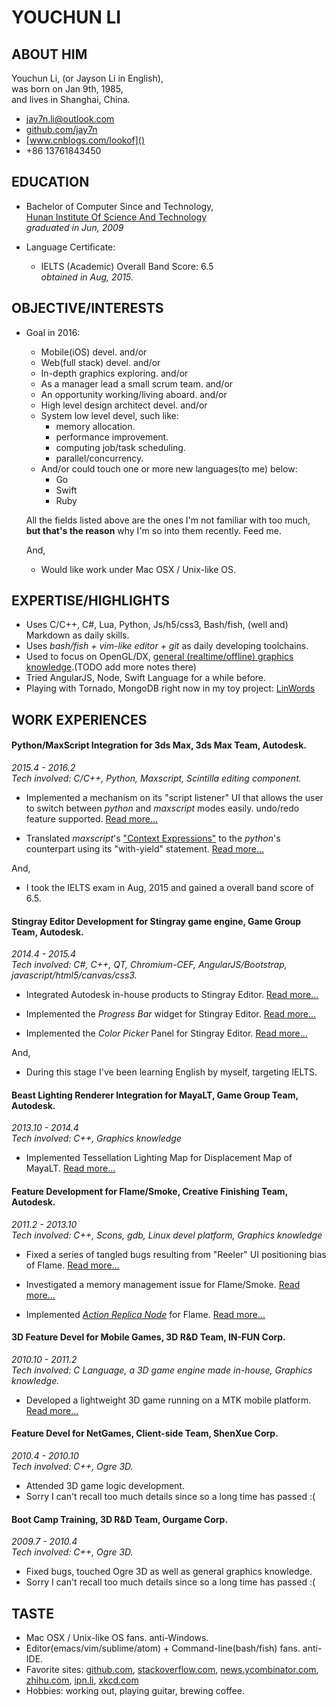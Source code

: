# YOUCHUN LI

## ABOUT HIM
Youchun Li, (or Jayson Li in English),  
was born on Jan 9th, 1985,  
and lives in Shanghai, China.  

* jay7n.li@outlook.com
* [github.com/jay7n]()
* [www.cnblogs.com/lookof]()
* +86 13761843450


## EDUCATION
* Bachelor of Computer Since and Technology,  
  [Hunan Institute Of Science And Technology](http://www.hnist.cn)  
  _graduated in Jun, 2009_

* Language Certificate:
    * IELTS (Academic) Overall Band Score: 6.5  
      _obtained in Aug, 2015._  


## OBJECTIVE/INTERESTS
* Goal in 2016:
    * Mobile(iOS) devel. and/or
    * Web(full stack) devel. and/or
    * In-depth graphics exploring. and/or
    * As a manager lead a small scrum team. and/or
    * An opportunity working/living aboard. and/or
    * High level design architect devel. and/or
    * System low level devel, such like:
        * memory allocation.
        * performance improvement.
        * computing job/task scheduling.
        * parallel/concurrency.
    * And/or could touch one or more new languages(to me) below:
        * Go
        * Swift
        * Ruby

    All the fields listed above are the ones I'm not familiar with too much, **but that's the reason** why I'm so into them recently. Feed me.  

    And,
    * Would like work under Mac OSX / Unix-like OS.


## EXPERTISE/HIGHLIGHTS
* Uses C/C++, C#, Lua, Python, Js/h5/css3, Bash/fish, (well and) Markdown as daily skills.
* Uses _bash/fish + vim-like editor + git_ as daily developing toolchains.
* Used to focus on OpenGL/DX, [general (realtime/offline) graphics knowledge](http://www.cnblogs.com/lookof/category/220911.html).(TODO add more notes there)
* Tried AngularJS, Node, Swift Language for a while before.
* Playing with Tornado, MongoDB right now in my toy project: [LinWords](https://github.com/jay7n/LinWords)


## WORK EXPERIENCES
#### Python/MaxScript Integration for 3ds Max, 3ds Max Team, Autodesk.
_2015.4 - 2016.2_  
_Tech involved: C/C++, Python, Maxscript, Scintilla editing component._

* Implemented a mechanism on its "script listener" UI that allows the user to switch between _python_ and _maxscript_ modes easily. undo/redo feature supported. [Read more...](WORKEXP.md#3dsmax_adsk_1)

* Translated _maxscript_'s ["Context Expressions"](http://help.autodesk.com/view/3DSMAX/2016/ENU/?guid=__files_GUID_E672728A_EE15_4197_9EDD_487781167B01_htm) to the _python_'s counterpart using its "with-yield" statement. [Read more...](WORKEXP.md#3dsmax_adsk_2)

And,

* I took the IELTS exam in Aug, 2015 and gained a overall band score of 6.5.

#### Stingray Editor Development for Stingray game engine, Game Group Team, Autodesk.
_2014.4 - 2015.4_  
_Tech involved: C#, C++, QT, Chromium-CEF, AngularJS/Bootstrap, javascript/html5/canvas/css3._

* Integrated Autodesk in-house products to Stingray Editor. [Read more...](WORKEXP.md#stingray_adsk_1)

* Implemented the _Progress Bar_ widget for Stingray Editor. [Read more...](WORKEXP.md#stingray_adsk_2)

* Implemented the _Color Picker_ Panel for Stingray Editor. [Read more...](WORKEXP.md#stingray_adsk_3)

And,

* During this stage I've been learning English by myself, targeting IELTS.

#### Beast Lighting Renderer Integration for MayaLT, Game Group Team, Autodesk.
_2013.10 - 2014.4_  
_Tech involved: C++, Graphics knowledge_

* Implemented Tessellation Lighting Map for Displacement Map of MayaLT. [Read more...](WORKEXP.md#beast_adsk)

#### Feature Development for Flame/Smoke, Creative Finishing Team, Autodesk.
_2011.2 - 2013.10_  
_Tech involved: C++, Scons, gdb, Linux devel platform, Graphics knowledge_

* Fixed a series of tangled bugs resulting from "Reeler" UI positioning bias of Flame. [Read more...](WORKEXP.md#flame_adsk_1)

* Investigated a memory management issue for Flame/Smoke. [Read more...](WORKEXP.md#flame_adsk_2)

* Implemented _[Action Replica Node](https://knowledge.autodesk.com/search-result/caas/CloudHelp/cloudhelp/2016/ENU/Flame/files/GUID-0E1E86A5-310B-4F1F-A9C1-97E64A896AAB-htm.html)_ for Flame. [Read more...](WORKEXP.md#flame_adsk_3)

#### 3D Feature Devel for Mobile Games, 3D R&D Team, IN-FUN Corp.
_2010.10 - 2011.2_  
_Tech involved: C Language, a 3D game engine made in-house, Graphics knowledge._

* Developed a lightweight 3D game running on a MTK mobile platform. [Read more...](WORKEXP.md#3d_infun)

#### Feature Devel for NetGames, Client-side Team, ShenXue Corp.
_2010.4 - 2010.10_  
_Tech involved: C++, Ogre 3D._

* Attended 3D game logic development.
* Sorry I can't recall too much details since so a long time has passed :(

#### Boot Camp Training, 3D R&D Team, Ourgame Corp.
_2009.7 - 2010.4_  
_Tech involved: C++, Ogre 3D._

* Fixed bugs, touched Ogre 3D as well as general graphics knowledge.
* Sorry I can't recall too much details since so a long time has passed :(


## TASTE
* Mac OSX / Unix-like OS fans. anti-Windows.
* Editor(emacs/vim/sublime/atom) + Command-line(bash/fish) fans. anti-IDE.
* Favorite sites: [github.com](), [stackoverflow.com](), [news.ycombinator.com](), [zhihu.com](), [ipn.li](), [xkcd.com]()
* Hobbies: working out, playing guitar, brewing coffee.
